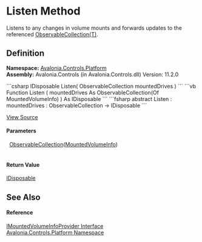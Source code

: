 # Listen Method


Listens to any changes in volume mounts and forwards updates to the referenced <a href="https://learn.microsoft.com/dotnet/api/system.collections.objectmodel.observablecollection-1" target="_blank" rel="noopener noreferrer">ObservableCollection(T)</a>.



## Definition
**Namespace:** <a href="N_Avalonia_Controls_Platform">Avalonia.Controls.Platform</a>  
**Assembly:** Avalonia.Controls (in Avalonia.Controls.dll) Version: 11.2.0

<Tabs groupId="api-code-preview">
<TabItem value="csharp" label="C#">
```csharp
IDisposable Listen(
	ObservableCollection<MountedVolumeInfo> mountedDrives
)
```
</TabItem>
<TabItem value="vb" label="VB">
```vb
Function Listen ( 
	mountedDrives As ObservableCollection(Of MountedVolumeInfo)
) As IDisposable
```
</TabItem>
<TabItem value="fsharp" label="F#">
```fsharp
abstract Listen : 
        mountedDrives : ObservableCollection<MountedVolumeInfo> -> IDisposable 
```
</TabItem>
</Tabs>



<a href="https://github.com/AvaloniaUI/Avalonia/tree/master/src/Avalonia.Controls/Platform/Dialogs/IMountedVolumeInfoProvider.cs" title="View the source code">View Source</a>



#### Parameters
<dl><dt>  <a href="https://learn.microsoft.com/dotnet/api/system.collections.objectmodel.observablecollection-1" target="_blank" rel="noopener noreferrer">ObservableCollection</a>(<a href="T_Avalonia_Controls_Platform_MountedVolumeInfo">MountedVolumeInfo</a>)</dt><dd> </dd></dl>

#### Return Value
<a href="https://learn.microsoft.com/dotnet/api/system.idisposable" target="_blank" rel="noopener noreferrer">IDisposable</a>

## See Also


#### Reference
<a href="T_Avalonia_Controls_Platform_IMountedVolumeInfoProvider">IMountedVolumeInfoProvider Interface</a>  
<a href="N_Avalonia_Controls_Platform">Avalonia.Controls.Platform Namespace</a>  

